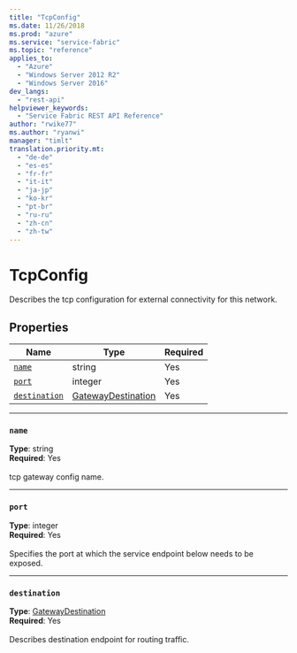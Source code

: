 ```yaml
---
title: "TcpConfig"
ms.date: 11/26/2018
ms.prod: "azure"
ms.service: "service-fabric"
ms.topic: "reference"
applies_to: 
  - "Azure"
  - "Windows Server 2012 R2"
  - "Windows Server 2016"
dev_langs: 
  - "rest-api"
helpviewer_keywords: 
  - "Service Fabric REST API Reference"
author: "rwike77"
ms.author: "ryanwi"
manager: "timlt"
translation.priority.mt: 
  - "de-de"
  - "es-es"
  - "fr-fr"
  - "it-it"
  - "ja-jp"
  - "ko-kr"
  - "pt-br"
  - "ru-ru"
  - "zh-cn"
  - "zh-tw"
---
```

# TcpConfig

Describes the tcp configuration for external connectivity for this network.

## Properties
| Name | Type | Required |
| --- | --- | --- |
| [`name`](#name) | string | Yes |
| [`port`](#port) | integer | Yes |
| [`destination`](#destination) | [GatewayDestination](sfclient-v64-model-gatewaydestination.md) | Yes |

____
### `name`
__Type__: string <br/>
__Required__: Yes<br/>
<br/>
tcp gateway config name.

____
### `port`
__Type__: integer <br/>
__Required__: Yes<br/>
<br/>
Specifies the port at which the service endpoint below needs to be exposed.

____
### `destination`
__Type__: [GatewayDestination](sfclient-v64-model-gatewaydestination.md) <br/>
__Required__: Yes<br/>
<br/>
Describes destination endpoint for routing traffic.
